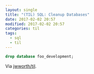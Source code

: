 ```yaml
---
layout: single
title: "(TIL) SQL: Cleanup Databases"
date: 2017-02-02 20:57
modified: 2017-02-02 20:57
categories: til
tags:
  - sql
  - til
---
```


```sql
drop database foo_development;
```

Via [jwworth/til](https://github.com/jwworth/til).
